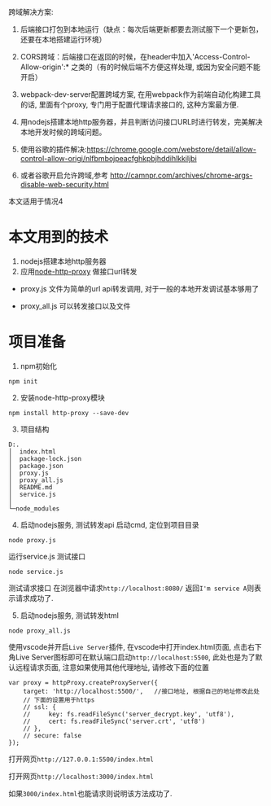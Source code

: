 跨域解决方案:
1. 后端接口打包到本地运行（缺点：每次后端更新都要去测试服下一个更新包，还要在本地搭建运行环境）

2. CORS跨域：后端接口在返回的时候，在header中加入'Access-Control-Allow-origin':* 之类的（有的时候后端不方便这样处理, 或因为安全问题不能开启）

3. webpack-dev-server配置跨域方案, 在用webpack作为前端自动化构建工具的话, 里面有个proxy, 专门用于配置代理请求接口的, 这种方案最方便.

4. 用nodejs搭建本地http服务器，并且判断访问接口URL时进行转发，完美解决本地开发时候的跨域问题。

5. 使用谷歌的插件解决:https://chrome.google.com/webstore/detail/allow-control-allow-origi/nlfbmbojpeacfghkpbjhddihlkkiljbi

6. 或者谷歌开启允许跨域,参考 http://camnpr.com/archives/chrome-args-disable-web-security.html

本文适用于情况4
# 本文用到的技术
1. nodejs搭建本地http服务器
2. 应用[node-http-proxy](https://github.com/http-party/node-http-proxy) 做接口url转发

- proxy.js 文件为简单的url api转发调用, 对于一般的本地开发调试基本够用了

- proxy_all.js 可以转发接口以及文件

# 项目准备
1. npm初始化
```
npm init
```

2. 安装node-http-proxy模块
```
npm install http-proxy --save-dev
```

3. 项目结构
```
D:.
│  index.html
│  package-lock.json
│  package.json
│  proxy.js
│  proxy_all.js
│  README.md
│  service.js
│
└─node_modules
```

4. 启动nodejs服务, 测试转发api
启动cmd, 定位到项目目录
```
node proxy.js
```

运行service.js 测试接口
```
node service.js
```
测试请求接口
在浏览器中请求`http://localhost:8080/` 返回`I'm service A`则表示请求成功了.

5. 启动nodejs服务, 测试转发html
```
node proxy_all.js
```
使用vscode并开启`Live Server`插件, 在vscode中打开index.html页面, 点击右下角Live Server图标即可在默认端口启动`http://localhost:5500`, 此处也是为了默认远程请求页面, 注意如果使用其他代理地址, 请修改下面的位置
```
var proxy = httpProxy.createProxyServer({
    target: 'http://localhost:5500/',   //接口地址, 根据自己的地址修改此处
    // 下面的设置用于https
    // ssl: {
    //     key: fs.readFileSync('server_decrypt.key', 'utf8'),
    //     cert: fs.readFileSync('server.crt', 'utf8')
    // },
    // secure: false
});

```

打开网页`http://127.0.0.1:5500/index.html`

打开网页`http://localhost:3000/index.html`

如果`3000/index.html`也能请求则说明该方法成功了.